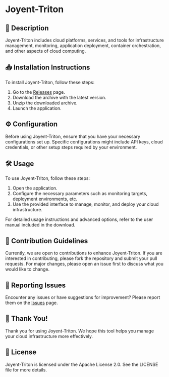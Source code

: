 # Joyent-Triton

## 📜 Description

Joyent-Triton includes cloud platforms, services, and tools for infrastructure management, monitoring, application deployment, container orchestration, and other aspects of cloud computing.

## 📥 Installation Instructions

To install Joyent-Triton, follow these steps:

1. Go to the [Releases](../../releases) page.
2. Download the archive with the latest version.
3. Unzip the downloaded archive.
4. Launch the application.

## ⚙️ Configuration

Before using Joyent-Triton, ensure that you have your necessary configurations set up. Specific configurations might include API keys, cloud credentials, or other setup steps required by your environment.

## 🛠️ Usage

To use Joyent-Triton, follow these steps:

1. Open the application.
2. Configure the necessary parameters such as monitoring targets, deployment environments, etc.
3. Use the provided interface to manage, monitor, and deploy your cloud infrastructure.

For detailed usage instructions and advanced options, refer to the user manual included in the download.

## 🤝 Contribution Guidelines

Currently, we are open to contributions to enhance Joyent-Triton. If you are interested in contributing, please fork the repository and submit your pull requests. For major changes, please open an issue first to discuss what you would like to change.

## 🐞 Reporting Issues

Encounter any issues or have suggestions for improvement? Please report them on the [Issues](../../issues) page.

## 🌟 Thank You!

Thank you for using Joyent-Triton. We hope this tool helps you manage your cloud infrastructure more effectively.

## 📄 License

Joyent-Triton is licensed under the Apache License 2.0. See the LICENSE file for more details.
